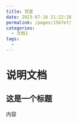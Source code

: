 ```yaml
---
title: 百度
date: 2023-07-16 21:22:28
permalink: /pages/1567ef/
categories:
  - 文档1
tags:
  - 
---
```

# 说明文档

## 这是一个标题

内容
